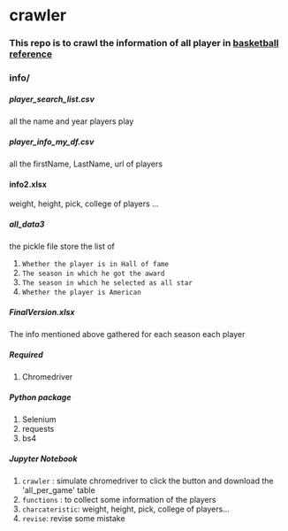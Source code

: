 # crawler
### This repo is to crawl the information of all player in [basketball reference](https://www.basketball-reference.com)

### info/

##### player_search_list.csv 
all the name and year players play

##### player_info_my_df.csv
all the firstName, LastName, url of players 

#### info2.xlsx
weight, height, pick, college of players ...

##### all_data3
the pickle file store the list
of 
1. `Whether the player is in Hall of fame` 
2. `The season in which he got the award` 
3. `The season in which he selected as all star`
4. `Whether the player is American`


##### FinalVersion.xlsx
The info mentioned above gathered for each season each player

##### Required
1. Chromedriver

##### Python package
1. Selenium
2. requests
3. bs4

##### Jupyter Notebook
1. `crawler` : simulate chromedriver to click the button and download the 'all_per_game' table 
2. `functions` : to collect some information of the players
3. `charcateristic`: weight, height, pick, college of players...
4. `revise`: revise some mistake
